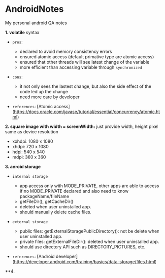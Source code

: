 # AndroidNotes
My personal android QA notes

**1. volatile** syntax

- `pros`:
  + declared to avoid memory consistency errors
  + ensured atomic access (default primative type are atomic access)
  + ensured that other threads will see latest change of the variable
  + more efficient than accessing variable through `synchronized`
  
- `cons`:
  + it not only sees the lastest change, but also the side effect of the code led up the change
  + need more care by developer
  
- `references`: [Atomic access] (https://docs.oracle.com/javase/tutorial/essential/concurrency/atomic.html)

**2. square image with width = screenWidth:** just provide width, height pixel same as device resolution

- xxhdpi: 1080 x 1080
- xhdpi: 720 x 1080 
- hdpi: 540 x 540
- mdpi: 360 x 360 

**3. anroid storage**
- `internal storage`
  + app access only with MODE_PRIVATE, other apps are able to access if no MODE_PRIVATE declared and also need to know packageName/fileName
  + getFileDir(), getCacheDir()
  + deleted when user uninstalled app.
  + should manually delete cache files.
  
- `external storage`
  + public files: getExternalStoragePublicDirectory(): not be delete when user uninstalled app.
  + private files: getExternalFileDir(): deleted when user uninstalled app.
  + should use directory API such as DIRECTORY_PICTURES, etc.
  
- `references`: [Android developer] (https://developer.android.com/training/basics/data-storage/files.html)

**4. 
